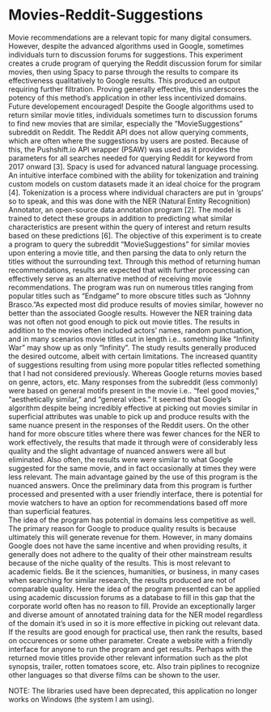 # Movies-Reddit-Suggestions
Movie recommendations are a relevant topic for many digital consumers. However, despite the advanced algorithms used in Google, sometimes individuals turn to discussion forums for suggestions. This experiment creates a crude program of querying the Reddit discussion forum for similar movies, then using Spacy to parse through the results to compare its effectiveness qualitatively to Google results. This produced an output requiring further filtration. Proving generally effective, this underscores the potency of this method’s application in other less incentivized domains. Future developement encouraged!
Despite the Google algorithms used to return similar movie titles, individuals sometimes turn to discussion forums to find new movies that are similar, especially the “MovieSuggestions” subreddit on Reddit. The Reddit API does not allow querying comments, which are often where the suggestions by users are posted. Because of this, the Pushshift.io API wrapper (PSAW) was used as it provides the parameters for all searches needed for querying Reddit for keyword from 2017 onward [3].
Spacy is used for advanced natural language processing. An intuitive interface combined with the ability for tokenization and training custom models on custom datasets made it an ideal choice for the program [4]. Tokenization is a process where individual characters are put in ‘groups’ so to speak, and this was done with the NER (Natural Entity Recognition) Annotator, an open-source data annotation program [2]. The model is trained to detect these groups in addition to predicting what similar characteristics are present within the query of interest and return results based on these predictions [6]. 
The objective of this experiment is to create a program to query the subreddit “MovieSuggestions” for similar movies upon entering a movie title, and then parsing the data to only return the titles without the surrounding text. Through this method of returning human recommendations, results are expected that with further processing can effectively serve as an alternative method of receiving movie recommendations. 
The program was run on numerous titles ranging from popular titles such as “Endgame” to more obscure titles such as “Johnny Brasco.”As expected most did produce results of movies similar, however no better than the associated Google results. However the NER training data was not often not good enough to pick out movie titles. The results in addition to the movies often included actors’ names, random punctuation, and in many scenarios movie titles cut in length i.e.. something like “Infinity War” may show up as only “Infinity”.
The study results generally produced the desired outcome, albeit with certain limitations. 
The increased quantity of suggestions resulting from using more popular titles reflected something that I had not considered previously. Whereas Google returns movies based on genre, actors, etc. Many responses from the subreddit (less commonly) were based on general motifs present in the movie i.e.. “feel good movies,” “aesthetically similar,” and “general vibes.” It seemed that Google’s algorithm despite being incredibly effective at picking out movies similar in superficial attributes was unable to pick up and produce results with the same nuance present in the responses of the Reddit users. 
On the other hand for more obscure titles where there was fewer chances for the NER to work effectively, the results that made it through were of considerably less quality and the slight advantage of nuanced answers were all but eliminated. 
Also often, the results were were similar to what Google suggested for the same movie, and in fact occasionally at times they were less relevant. 
The main advantage gained by the use of this program is the nuanced answers. Once the preliminary data from this program is further processed and presented with a user friendly interface, there is potential for movie watchers to have an option for recommendations based off more than superficial features.  
The idea of the program has potential in domains less competitive as well. The primary reason for Google to produce quality results is because ultimately this will generate revenue for them. However, in many domains Google does not have the same incentive and when providing results, it generally does not adhere to the quality of their other mainstream results because of the niche quality of the results. This is most relevant to academic fields. Be it the sciences, humanities, or business, in many cases when searching for similar research, the results produced are not of comparable quality. Here the idea of the program presented can be applied using academic discussion forums as a database to fill in this gap that the corporate world often has no reason to fill. 
Provide an exceptionally larger and diverse amount of annotated training data for the NER model regardless of the domain it’s used in so it is more effective in picking out relevant data.
If the results are good enough for practical use, then rank the results, based on occurences or some other parameter.
Create a website with a friendly interface for anyone to run the program and get results.
Perhaps with the returned movie titles provide other relevant information such as the plot synopsis, trailer, rotten tomatoes score, etc. 
Also train piplines to recognize other languages so that diverse films can be shown to the user.

NOTE: The libraries used have been deprecated, this application no longer works on Windows (the system I am using). 





